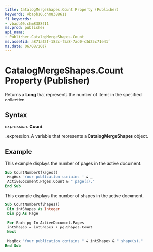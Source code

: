 ```yaml
---
title: CatalogMergeShapes.Count Property (Publisher)
keywords: vbapb10.chm8388611
f1_keywords:
- vbapb10.chm8388611
ms.prod: publisher
api_name:
- Publisher.CatalogMergeShapes.Count
ms.assetid: a871af2f-183c-f5a8-7ad0-c8d25c71e41f
ms.date: 06/08/2017
---
```



# CatalogMergeShapes.Count Property (Publisher)

Returns a  **Long** that represents the number of items in the specified collection.


## Syntax

 _expression_. **Count**

 _expression_A variable that represents a  **CatalogMergeShapes** object.


## Example

This example displays the number of pages in the active document.


```vb
Sub CountNumberOfPages() 
 MsgBox "Your publication contains " & _ 
 ActiveDocument.Pages.Count & " page(s)." 
End Sub
```

This example displays the number of shapes in the active document.




```vb
Sub CountNumberOfShapes() 
 Dim intShapes As Integer 
 Dim pg As Page 
 
 For Each pg In ActiveDocument.Pages 
 intShapes = intShapes + pg.Shapes.Count 
 Next 
 
 MsgBox "Your publication contains " & intShapes & " shape(s)." 
End Sub
```


